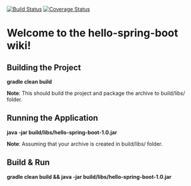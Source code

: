 
[![Build Status][1]][2]
[![Coverage Status][3]][4]

# Welcome to the hello-spring-boot wiki!

## Building the Project
**gradle clean build**

**Note**: This should build the project and package the archive to build/libs/ folder.

## Running the Application
**java -jar build/libs/hello-spring-boot-1.0.jar**

**Note**: Assuming that your archive is created in build/libs/ folder.

## Build & Run
**gradle clean build && java -jar build/libs/hello-spring-boot-1.0.jar**


[1]: https://secure.travis-ci.org/SwaroopG/hello-spring-boot.png
[2]: http://www.travis-ci.org/SwaroopG/hello-spring-boot

[3]: https://coveralls.io/repos/SwaroopG/hello-spring-boot/badge.svg
[4]: https://coveralls.io/r/SwaroopG/hello-spring-boot